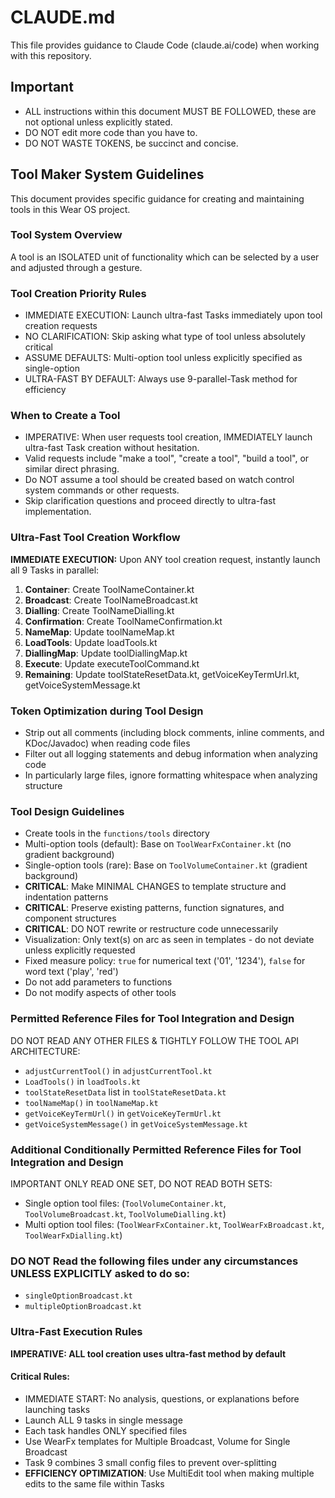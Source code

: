 # CLAUDE.md

 
This file provides guidance to Claude Code (claude.ai/code) when working with this repository.

## Important
- ALL instructions within this document MUST BE FOLLOWED, these are not optional unless explicitly stated.
- DO NOT edit more code than you have to.
- DO NOT WASTE TOKENS, be succinct and concise.

## Tool Maker System Guidelines
This document provides specific guidance for creating and maintaining tools in this Wear OS project.

### Tool System Overview

A tool is an ISOLATED unit of functionality which can be selected by a user and adjusted through a gesture.

### Tool Creation Priority Rules
- IMMEDIATE EXECUTION: Launch ultra-fast Tasks immediately upon tool creation requests
- NO CLARIFICATION: Skip asking what type of tool unless absolutely critical
- ASSUME DEFAULTS: Multi-option tool unless explicitly specified as single-option
- ULTRA-FAST BY DEFAULT: Always use 9-parallel-Task method for efficiency

### When to Create a Tool
- IMPERATIVE: When user requests tool creation, IMMEDIATELY launch ultra-fast Task creation without hesitation.
- Valid requests include "make a tool", "create a tool", "build a tool", or similar direct phrasing.
- Do NOT assume a tool should be created based on watch control system commands or other requests.
- Skip clarification questions and proceed directly to ultra-fast implementation.

### Ultra-Fast Tool Creation Workflow
**IMMEDIATE EXECUTION:** Upon ANY tool creation request, instantly launch all 9 Tasks in parallel:
1. **Container**: Create ToolNameContainer.kt
2. **Broadcast**: Create ToolNameBroadcast.kt  
3. **Dialling**: Create ToolNameDialling.kt
4. **Confirmation**: Create ToolNameConfirmation.kt
5. **NameMap**: Update toolNameMap.kt
6. **LoadTools**: Update loadTools.kt
7. **DiallingMap**: Update toolDiallingMap.kt
8. **Execute**: Update executeToolCommand.kt
9. **Remaining**: Update toolStateResetData.kt, getVoiceKeyTermUrl.kt, getVoiceSystemMessage.kt

### Token Optimization during Tool Design
- Strip out all comments (including block comments, inline comments, and KDoc/Javadoc) when reading code files
- Filter out all logging statements and debug information when analyzing code
- In particularly large files, ignore formatting whitespace when analyzing structure

### Tool Design Guidelines
- Create tools in the `functions/tools` directory
- Multi-option tools (default): Base on `ToolWearFxContainer.kt` (no gradient background)
- Single-option tools (rare): Base on `ToolVolumeContainer.kt` (gradient background)
- **CRITICAL**: Make MINIMAL CHANGES to template structure and indentation patterns
- **CRITICAL**: Preserve existing patterns, function signatures, and component structures
- **CRITICAL**: DO NOT rewrite or restructure code unnecessarily
- Visualization: Only text(s) on arc as seen in templates - do not deviate unless explicitly requested
- Fixed measure policy: `true` for numerical text ('01', '1234'), `false` for word text ('play', 'red')
- Do not add parameters to functions
- Do not modify aspects of other tools

### Permitted Reference Files for Tool Integration and Design
DO NOT READ ANY OTHER FILES & TIGHTLY FOLLOW THE TOOL API ARCHITECTURE:
- `adjustCurrentTool()` in `adjustCurrentTool.kt`
- `LoadTools()` in `loadTools.kt`
- `toolStateResetData` list in `toolStateResetData.kt`
- `toolNameMap()` in `toolNameMap.kt`
- `getVoiceKeyTermUrl()` in `getVoiceKeyTermUrl.kt`
- `getVoiceSystemMessage()` in `getVoiceSystemMessage.kt`

### Additional Conditionally Permitted Reference Files for Tool Integration and Design
IMPORTANT ONLY READ ONE SET, DO NOT READ BOTH SETS:
- Single option tool files: (`ToolVolumeContainer.kt`, `ToolVolumeBroadcast.kt`, `ToolVolumeDialling.kt`)
- Multi option tool files: (`ToolWearFxContainer.kt`, `ToolWearFxBroadcast.kt`, `ToolWearFxDialling.kt`)

### DO NOT Read the following files under any circumstances UNLESS EXPLICITLY asked to do so:
- `singleOptionBroadcast.kt`
- `multipleOptionBroadcast.kt`

### Ultra-Fast Execution Rules
**IMPERATIVE: ALL tool creation uses ultra-fast method by default**

#### Critical Rules:
- IMMEDIATE START: No analysis, questions, or explanations before launching tasks
- Launch ALL 9 tasks in single message
- Each task handles ONLY specified files
- Use WearFx templates for Multiple Broadcast, Volume for Single Broadcast
- Task 9 combines 3 small config files to prevent over-splitting
- **EFFICIENCY OPTIMIZATION**: Use MultiEdit tool when making multiple edits to the same file within Tasks
